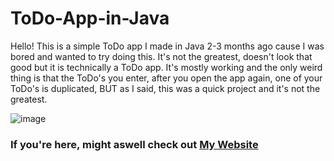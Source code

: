 # ToDo-App-in-Java

Hello! This is a simple ToDo app I made in Java 2-3 months ago cause I was bored and wanted to try doing this. It's not the greatest, doesn't look that good but it is technically a ToDo app. It's mostly working and the only weird thing is that the ToDo's you enter, after you open the app again, one of your ToDo's is duplicated, BUT as I said, this was a quick project and it's not the greatest.

![image](https://github.com/Cat3457/ToDo-App-in-Java/assets/82710010/90e282a6-a070-41a5-b3b6-fd059461ddec)


### If you're here, might aswell check out [My Website](https://www.cat3457.github.io)
